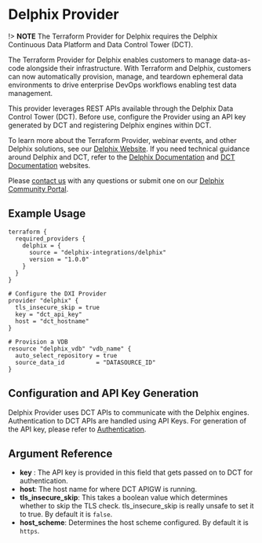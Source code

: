 # <provider> Delphix Provider

!> **NOTE**
The Terraform Provider for Delphix requires the Delphix Continuous Data Platform and Data Control Tower (DCT).


The Terraform Provider for Delphix enables customers to manage data-as-code alongside their infrastructure.
With Terraform and Delphix, customers can now automatically provision, manage, and teardown ephemeral data environments to drive enterprise DevOps workflows enabling test data management.

This provider leverages REST APIs available through the Delphix Data Control Tower (DCT). Before use, configure the Provider using an API key generated by DCT and registering Delphix engines within DCT.

To learn more about the Terraform Provider, webinar events, and other Delphix solutions, see our [Delphix Website](https://www.delphix.com/solutions/terraform). If you need technical guidance around Delphix and DCT, refer to the [Delphix Documentation](https://docs.delphix.com) and [DCT Documentation](https://docs.delphix.com/dct) websites. 

Please [contact us](mailto:ask-integrations@delphix.com) with any questions or submit one on our [Delphix Community Portal](https://community.delphix.com/contactus).

## Example Usage

```hcl
terraform {
  required_providers {
    delphix = {
      source = "delphix-integrations/delphix"
      version = "1.0.0"
    }
  }
}

# Configure the DXI Provider
provider "delphix" {
  tls_insecure_skip = true
  key = "dct_api_key"
  host = "dct_hostname"
}

# Provision a VDB
resource "delphix_vdb" "vdb_name" {
  auto_select_repository = true
  source_data_id         = "DATASOURCE_ID"
}
```

## Configuration and API Key Generation

Delphix Provider uses DCT APIs to communicate with the Delphix engines. Authentication to DCT APIs are handled using API Keys.
For generation of the API key, please refer to [Authentication](https://docs.delphix.com/dct/authentication-170164311.html).


## Argument Reference

* __key__ : The API key is provided in this field that gets passed on to DCT for authentication.
* __host__: The host name for where DCT APIGW is running.
* __tls_insecure_skip__: This takes a boolean value which determines whether to skip the TLS check. tls_insecure_skip is really unsafe to set it to true. By default it is `false`.
* __host_scheme__: Determines the host scheme configured. By default it is `https`.
